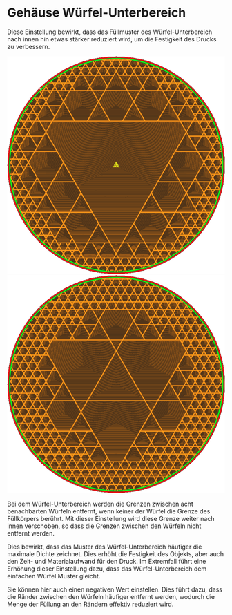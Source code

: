 Gehäuse Würfel-Unterbereich
====
Diese Einstellung bewirkt, dass das Füllmuster des Würfel-Unterbereich nach innen hin etwas stärker reduziert wird, um die Festigkeit des Drucks zu verbessern.

![Würfel-Unterbereich ohne zusätzliche Schale](../images/sub_div_rad_add_small.png)
![Zusätzliche Schale von 5mm](../images/sub_div_rad_add_large.png)

Bei dem Würfel-Unterbereich werden die Grenzen zwischen acht benachbarten Würfeln entfernt, wenn keiner der Würfel die Grenze des Füllkörpers berührt. Mit dieser Einstellung wird diese Grenze weiter nach innen verschoben, so dass die Grenzen zwischen den Würfeln nicht entfernt werden.

Dies bewirkt, dass das Muster des Würfel-Unterbereich häufiger die maximale Dichte zeichnet. Dies erhöht die Festigkeit des Objekts, aber auch den Zeit- und Materialaufwand für den Druck. Im Extremfall führt eine Erhöhung dieser Einstellung dazu, dass das Würfel-Unterbereich dem einfachen Würfel Muster gleicht.

Sie können hier auch einen negativen Wert einstellen. Dies führt dazu, dass die Ränder zwischen den Würfeln häufiger entfernt werden, wodurch die Menge der Füllung an den Rändern effektiv reduziert wird.